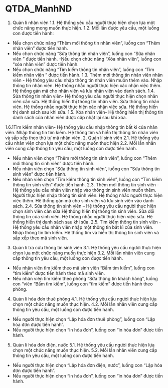 # QTDA_ManhND

1.	Quản lí nhân viên
1.1. Hệ thống yêu cầu người thực hiện chọn lựa một chức năng mong muốn thực hiện.
1.2. Mỗi lần được yêu cầu, một luồng con được tiến hành:
- Nếu chọn chức năng “Thêm mới thông tin nhân viên”, luồng con “Thêm nhân viên” được tiến hành.
- Nếu chọn chức năng “Sửa thông tin nhân viên”, luồng con “Sửa nhân viên ” được tiến hành.
-Nếu chọn chức năng “Xóa nhân viên”, luồng con “xóa nhân viên” được tiến hành.
- Nếu chọn chức năng “Tìm kiếm thông tin nhân viên”, luồng con “Tìm kiếm nhân viên ” được tiến hành.
1.3. Thêm mới thông tin nhân viên nhân viên - Hệ thống yêu cầu nhập thông tin nhân viên muốn thêm vào. Nhập thông tin nhân viên. Hệ thống nhắc người thực hiện xác nhận việc thêm. Hệ thống gán mã cho nhân viên và lưu nhân viên vào danh sách.
1.4. Sửa thông tin nhân viên- Hệ thống yêu cầu người thực hiện chọn nhân viên cần sửa. Hệ thống hiển thị thông tin nhân viên. Sửa thông tin nhân viên. Hệ thống nhắc người thực hiện xác nhận việc sửa. Hệ thống hiển thị danh sách sau khi sửa.
1.5. Xóa nhân viên- Hệ thống hiển thị thông tin danh sách của nhân viên được cập nhật lại sau khi xóa.

1.6.1Tìm kiếm nhân viên- Hệ thống yêu cầu nhập thông tin bất kì của nhân viên. Nhập thông tin tìm kiếm. Hệ thống tìm và hiển thị thông tin nhân viên và sắp xếp theo thứ tự mã nhân viên.
2.	Quản lí sinh viên
2.1. Hệ thống yêu cầu nhân viên chọn lựa một chức năng muốn thực hiện
2.2. Mỗi lần nhân viên cung cấp thông tin yêu cầu, một luồng con được tiến hành.
- Nếu nhân viên chọn “Thêm mới thông tin sinh viên”, luồng con “Thêm mới thông tin sinh viên” được tiến hành.
- Nếu nhân viên chọn “Sửa thông tin sinh viên”, luồng con “Sửa thông tin sinh viên” được tiến hành.
- Nếu nhân viên chọn “Tìm kiếm thông tin sinh viên”, luồng con “Tìm kiếm thông tin sinh viên” được tiến hành.
2.3. Thêm mới thông tin sinh viên - Hệ thống yêu cầu nhân viên nhập vào thông tin sinh viên muốn thêm. Người thực hiện nhập thông tin sinh viên. Hệ thống nhắc người thực hiện việc thêm. Hệ thống gán mã cho sinh viên và lưu sinh viên vào danh sách.
2.4. Sửa thông tin sinh viên – Hệ thống yêu cầu người thực hiện chọn sinh viên cần sửa.Hệ thống hiển thị thông tin sinh viên. Sửa đổi thông tin của sinh viên. Hệ thống nhắc người thực hiện việc sửa. Hệ thống hiển thị danh sách sau khi sửa.
2.5. Tìm kiếm thông tin sinh viên - Hệ thống yêu cầu nhân viên nhập một thông tin bất kì của sinh viên. Nhập thông tin tìm kiếm. Hệ thống tìm và hiển thị thông tin  sinh viên và sắp xếp theo mã sinh viên.
3.	Quản lí tra cứu thông tin sinh viên
3.1. Hệ thống yêu cầu người thực hiện chọn lựa một chức năng muốn thực hiện
3.2. Mỗi lần nhân viên cung cấp thông tin yêu cầu, một luồng con được tiến hành.
- Nếu nhân viên tìm kiếm theo mã sinh viên  “Bấm tìm kiếm”, luồng con “tìm kiếm” được tiến hành theo mã sinh viên.
- Nếu nhân viên tìm kiếm theo phòng “Sửa thông tin khách hàng”, luồng con “viên  “Bấm tìm kiếm”, luồng con “tìm kiếm” được tiến hành theo phòng.
4.	Quản lí hóa đơn thuê phòng
4.1. Hệ thống yêu cầu người thực hiện lựa chọn một chức năng muốn thực hiện.
4.2. Mỗi lần nhân viên cung cấp thông tin yêu cầu, một luồng con được tiến hành.
- Nếu người thực hiện chọn “Lập hóa đơn thuê phòng”, luồng con “Lập hóa đơn được tiến hành”.
- Nếu người thực hiện chọn “In hóa đơn”, luồng con “in hóa đơn” được tiến hành.
5.	Quản lí hóa đơn điện, nước
5.1. Hệ thống yêu cầu người thực hiện lựa chọn một chức năng muốn thực hiện.
5.2. Mỗi lần nhân viên cung cấp thông tin yêu cầu, một luồng con được tiến hành.
- Nếu người thực hiện chọn “Lập hóa đơn điện, nước”, luồng con “Lập hóa đơn được tiến hành”.
- Nếu người thực hiện chọn “In hóa đơn”, luồng con “in hóa đơn” được tiến hành.
